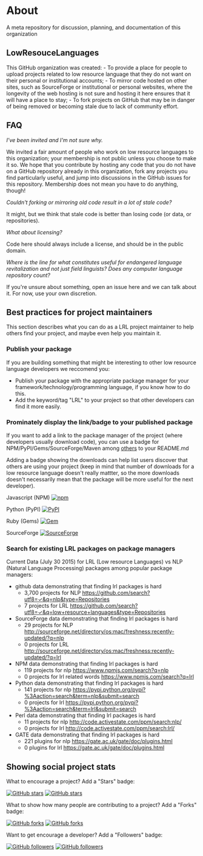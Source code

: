 # About
A meta repository for discussion, planning, and documentation of this organization

## LowResouceLanguages

This GitHub organization was created:
	- To provide a place for people to upload projects related to low resource language that they do not want on their personal or institutional accounts;
	- To mirror code hosted on other sites, such as SourceForge or institutional or personal websites, where the longevity of the web hosting is not sure and hosting it here ensures that it will have a place to stay;
	- To fork projects on GitHub that may be in danger of being removed or becoming stale due to lack of community effort.

## FAQ

*I've been invited and I'm not sure why.*

We invited a fair amount of people who work on low resource languages to this organization; your membership is not public unless you choose to make it so. We hope that you contribute by hosting any code that you do not have on a GitHub repository already in this organization, fork any projects you find particularly useful, and jump into discussions in the GitHub issues for this repository. Membership does not mean you have to do anything, though!

*Couldn't forking or mirroring old code result in a lot of stale code?*

It might, but we think that stale code is better than losing code (or data, or repositories).

*What about licensing?*

Code here should always include a license, and should be in the public domain.

*Where is the line for what constitutes useful for endangered language revitalization and not just field linguists? Does any computer language repository count?*

If you're unsure about something, open an issue here and we can talk about it. For now, use your own discretion.


## Best practices for project maintainers

This section describes what you can do as a LRL project maintainer to help others find your project, and maybe even help you maintain it.

### Publish your package

If you are building something that might be interesting to other low resource language developers we reccomend you:

* Publish your package with the appropriate package manager for your framework/technology/programming language, if you know how to do this.
* Add the keyword/tag "LRL" to your project so that other developers can find it more easily.


### Prominately display the link/badge to your published package

If you want to add a link to the package manager of the project (where developers usually download code), you can use a badge for NPM/PyPI/Gems/SourceForge/Maven among [others](http://shields.io) to your README.md

Adding a badge showing the downloads can help list users discover that others are using your project (keep in mind that number of downloads for a low resource language doesn't really mattter, so the more downloads doesn't necessarily mean that the package will be more useful for the next developer).


Javascript (NPM)
[![npm](https://img.shields.io/npm/dm/fielddb.svg)]()

Python (PyPI)
[![PyPI](https://img.shields.io/pypi/dm/nltk.svg)]()

Ruby (Gems)
[![Gem](https://img.shields.io/gem/dt/nlp.svg)]()

SourceForge
[![SourceForge](https://img.shields.io/sourceforge/dt/hittitefont.svg)]()


### Search for existing LRL packages on package managers

Current Data (July 30 2015) for LRL (Low resource Languages) vs NLP (Natural Language Processing) packages among popular package managers:

* github data demonstrating that finding lrl packages is hard
	* 3,700 projects for NLP https://github.com/search?utf8=✓&q=nlp&type=Repositories
	* 7 projects for LRL https://github.com/search?utf8=✓&q=low+resource+languages&type=Repositories
* SourceForge data demonstrating that finding lrl packages is hard
	* 29 projects for NLP http://sourceforge.net/directory/os:mac/freshness:recently-updated/?q=nlp
	* 0 projects for LRL http://sourceforge.net/directory/os:mac/freshness:recently-updated/?q=lrl
* NPM data demonstrating that finding lrl packages is hard
	* 119 projects for nlp  https://www.npmjs.com/search?q=nlp
	* 0 projects for lrl related words https://www.npmjs.com/search?q=lrl
* Python data demonstrating that finding lrl packages is hard
	* 141 projects for nlp  https://pypi.python.org/pypi?%3Aaction=search&term=nlp&submit=search
	* 0 projects for lrl https://pypi.python.org/pypi?%3Aaction=search&term=lrl&submit=search
* Perl data demonstrating that finding lrl packages is hard
	* 11 projects for nlp http://code.activestate.com/ppm/search:nlp/
	* 0 projects for lrl http://code.activestate.com/ppm/search:lrl/
* GATE data demonstrating that finding lrl packages is hard
	* 221 plugins for nlp  https://gate.ac.uk/gate/doc/plugins.html
	* 0 plugins for lrl  https://gate.ac.uk/gate/doc/plugins.html

## Showing social project stats

What to encourage a project? Add a "Stars" badge:

[![GitHub stars](https://img.shields.io/github/stars/RichardLitt/endangered-languages.svg)](http://github.com/RichardLitt/endangered-languages/stargazers)
[![GitHub stars](https://img.shields.io/github/stars/RichardLitt/endangered-languages.svg?style=social)](http://github.com/RichardLitt/endangered-languages/stargazers)

What to show how many people are contributing to a project? Add a "Forks" badge:

[![GitHub forks](https://img.shields.io/github/forks/RichardLitt/endangered-languages.svg)](http://github.com/RichardLitt/endangered-languages/fork)
[![GitHub forks](https://img.shields.io/github/forks/RichardLitt/endangered-languages.svg?style=social)](http://github.com/RichardLitt/endangered-languages/fork)


Want to get encourage a developer? Add a "Followers" badge:


[![GitHub followers](https://img.shields.io/github/followers/RichardLitt.svg)](http://github.com/RichardLitt/followers)
[![GitHub followers](https://img.shields.io/github/followers/RichardLitt.svg?style=social)](http://github.com/RichardLitt/followers)

